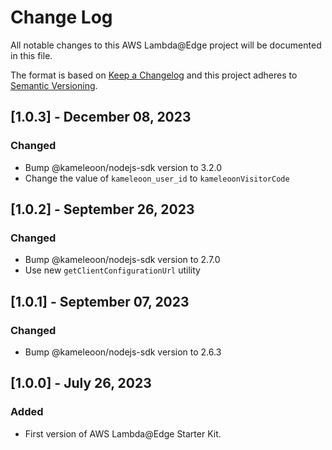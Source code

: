 # Change Log

All notable changes to this AWS Lambda@Edge project will be documented in this file.

The format is based on [Keep a Changelog](http://keepachangelog.com/)
and this project adheres to [Semantic Versioning](http://semver.org/).

## [1.0.3] - December 08, 2023

### Changed

- Bump @kameleoon/nodejs-sdk version to 3.2.0
- Change the value of `kameleoon_user_id` to `kameleoonVisitorCode`

## [1.0.2] - September 26, 2023

### Changed

- Bump @kameleoon/nodejs-sdk version to 2.7.0
- Use new `getClientConfigurationUrl` utility

## [1.0.1] - September 07, 2023

### Changed

- Bump @kameleoon/nodejs-sdk version to 2.6.3

## [1.0.0] - July 26, 2023

### Added

- First version of AWS Lambda@Edge Starter Kit.
